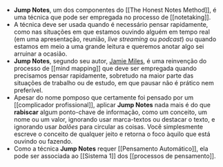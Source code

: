 - **Jump Notes**, um dos componentes do [[The Honest Notes Method]], é uma técnica que pode ser empregada no processo de [[notetaking]].
- A técnica deve ser usada quando é necessário pensar rapidamente, como nas situações em que estamos ouvindo alguém em tempo real (em uma apresentação, reunião, _live streaming_ ou _podcast_) ou quando estamos em meio a uma grande leitura e queremos anotar algo sei arruinar a ocasião.
- **Jump Notes**, segundo seu autor, [Jamie Miles](https://twitter.com/JamoeMills), é uma reinvenção do processo de [[mind mapping]] que deve ser empregada quando precisamos pensar rapidamente, sobretudo na maior parte das situações de trabalho ou de estudo, em que pausar não é prático nem preferível.
- Apesar do nome pomposo que certamente foi pensado por um [[complicador profissional]], aplicar **Jump Notes** nada mais é do que **rabiscar** algum ponto-chave de informação,  como um conceito, um nome ou um valor, ignorando usar marca-textos ou destacar o texto, e ignorando usar _balões_ para circular as coisas. Você simplesmente escreve o conceito de qualquer jeito e retorna o foco àquilo que está ouvindo ou fazendo.
- Como a técnica **Jump Notes** requer [[Pensamento Automático]], ela pode ser associada ao [[Sistema 1]] dos [[processos de pensamento]].